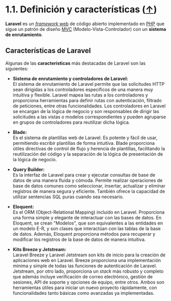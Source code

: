 # 1.1. Definición y características ([↑](README.md))

**Laravel** es un [*framework* web](https://en.wikipedia.org/wiki/Web_framework) de código abierto implementado en [PHP](https://en.wikipedia.org/wiki/PHP) que sigue un patrón de diseño [MVC](https://en.wikipedia.org/wiki/Model%E2%80%93view%E2%80%93controller) (Modelo-Vista-Controlador) con un **sistema de enrutamiento**.

## Características de Laravel

Algunas de las **características** más destacadas de Laravel son las siguientes:

- **Sistema de enrutamiento y controladores de Laravel:**  
  El sistema de enrutamiento de Laravel permite que las solicitudes HTTP sean dirigidas a los controladores específicos de una manera muy intuitiva y flexible. Laravel mapea las rutas a los controladores y proporciona herramientas para definir rutas con autenticación, filtrado de peticiones, entre otras funcionalidades. Los controladores en Laravel se encargan de la lógica de negocio y son responsables de dirigir las solicitudes a las vistas o modelos correspondientes y pueden agruparse en grupos de controladores para reutilizar dicha lógica.

- **Blade:**  
  Es el sistema de plantillas web de Laravel. Es potente y fácil de usar, permitiendo escribir plantillas de forma intuitiva. Blade proporciona útiles directivas de control de flujo y herencia de plantillas, facilitando la reutilización del código y la separación de la lógica de presentación de la lógica de negocio.

- **Query Builder:**  
  Es la interfaz de Laravel para crear y ejecutar consultas de base de datos de una manera fluida y cómoda. Permite realizar operaciones de base de datos comunes como seleccionar, insertar, actualizar y eliminar registros de manera segura y eficiente. También ofrece la capacidad de utilizar sentencias SQL puras cuando sea necesario.

- **Eloquent:**  
  Es el ORM (Object-Relational Mapping) incluido en Laravel. Proporciona una forma simple y elegante de interactuar con las bases de datos. En Eloquent, se crean "Modelos", que son equivalentes a las entidades en un modelo E-R, y son clases que interactúan con las tablas de la base de datos. Además, Eloquent proporciona métodos para recuperar y modificar los registros de la base de datos de manera intuitiva.

- **Kits Breeze y Jetstream:**  
  Laravel Breeze y Laravel Jetstream son kits de inicio para la creación de aplicaciones web en Laravel. Breeze proporciona una implementación mínima y simple de todas las funciones de autenticación de Laravel. Jetstream, por otro lado, proporciona un *stack* más robusto y completo que además incluye verificación de correo electrónico, gestión de sesiones, API de soporte y opciones de equipo, entre otros. Ambos son herramientas útiles para iniciar un nuevo proyecto rápidamente, con funcionalidades tanto básicas como avanzadas ya implementadas.
